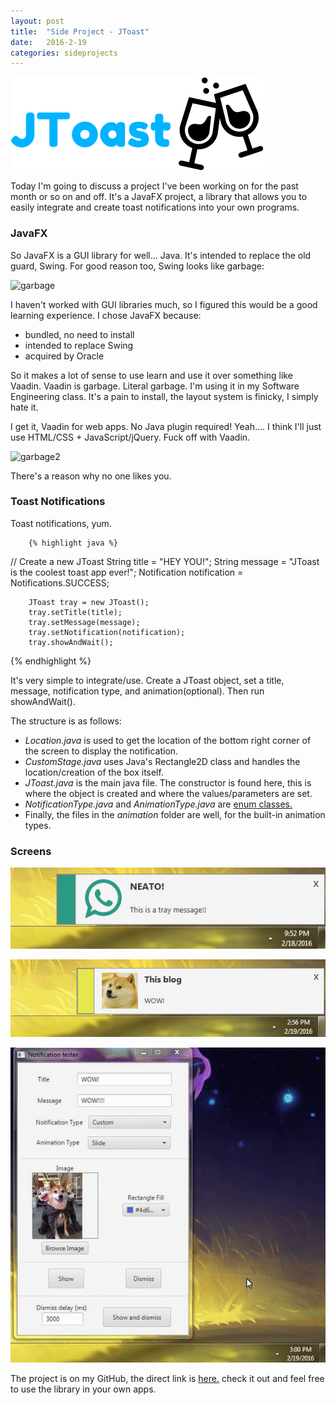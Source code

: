 ```yaml
---
layout: post
title:  "Side Project - JToast"
date:   2016-2-19
categories: sideprojects
---
```


![JToast](/assets/jt1.png)

Today I'm going to discuss a project I've been working on for the past month or so on and off. It's a JavaFX project, a library that allows you to easily integrate and create toast notifications into your own programs.

### JavaFX
So JavaFX is a GUI library for well... Java. It's intended to replace the old guard, Swing. For good reason too, Swing looks like garbage:

![garbage](https://upload.wikimedia.org/wikipedia/commons/c/cc/Gui-widgets.png)

I haven't worked with GUI libraries much, so I figured this would be a good learning experience. I chose JavaFX because:

- bundled, no need to install
- intended to replace Swing
- acquired by Oracle

So it makes a lot of sense to use learn and use it over something like Vaadin. Vaadin is garbage. Literal garbage. I'm using it in my Software Engineering class. It's a pain to install, the layout system is finicky, I simply hate it.

I get it, Vaadin for web apps. No Java plugin required! Yeah.... I think I'll just use HTML/CSS + JavaScript/jQuery. Fuck off with Vaadin.

![garbage2](http://zeroturnaround.com/wp-content/uploads/2013/07/Web-frameworks-developer-productivity-report.png)

There's a reason why no one likes you.


### Toast Notifications

Toast notifications, yum. 

        {% highlight java %}
// Create a new JToast
        String title = "HEY YOU!";
        String message = "JToast is the coolest toast app ever!";
        Notification notification = Notifications.SUCCESS;

        JToast tray = new JToast();
        tray.setTitle(title);
        tray.setMessage(message);
        tray.setNotification(notification);
        tray.showAndWait();
{% endhighlight %}

It's very simple to integrate/use. Create a JToast object, set a title, message, notification type, and animation(optional). Then run showAndWait().

The structure is as follows:

- *Location.java* is used to get the location of the bottom right corner of the screen to display the notification.
- *CustomStage.java* uses Java's Rectangle2D class and handles the location/creation of the box itself.
- *JToast.java* is the main java file. The constructor is found here, this is where the object is created and where the values/parameters are set.
- *NotificationType.java* and *AnimationType.java* are [enum classes.](https://docs.oracle.com/javase/tutorial/java/javaOO/enum.html)
- Finally, the files in the *animation* folder are well, for the built-in animation types.



### Screens
![JToast2](/assets/jt2.PNG)

![JToast3](/assets/jt3.png)

![JToast3](/assets/jt4.gif)

The project is on my GitHub, the direct link is [here.](https://github.com/MuffinLightning/JToast) check it out and feel free to use the library in your own apps.


